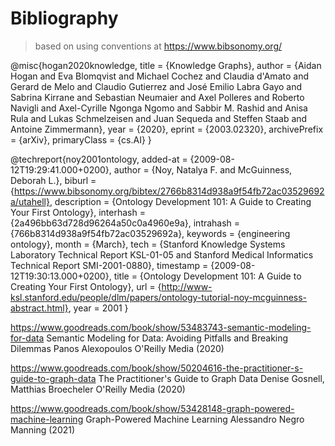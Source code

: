 # Bibliography

> based on using conventions at <https://www.bibsonomy.org/>

@misc{hogan2020knowledge,
  title = {Knowledge Graphs}, 
  author = {Aidan Hogan and Eva Blomqvist and Michael Cochez and Claudia d'Amato and Gerard de Melo and Claudio Gutierrez and José Emilio Labra Gayo and Sabrina Kirrane and Sebastian Neumaier and Axel Polleres and Roberto Navigli and Axel-Cyrille Ngonga Ngomo and Sabbir M. Rashid and Anisa Rula and Lukas Schmelzeisen and Juan Sequeda and Steffen Staab and Antoine Zimmermann},
  year = {2020},
  eprint = {2003.02320},
  archivePrefix = {arXiv},
  primaryClass = {cs.AI}
}


@techreport{noy2001ontology,
  added-at = {2009-08-12T19:29:41.000+0200},
  author = {Noy, Natalya F. and McGuinness, Deborah L.},
  biburl = {https://www.bibsonomy.org/bibtex/2766b8314d938a9f54fb72ac03529692a/utahell},
  description = {Ontology Development 101: A Guide to Creating Your First Ontology},
  interhash = {2a496bb63d728d96264a50c0a4960e9a},
  intrahash = {766b8314d938a9f54fb72ac03529692a},
  keywords = {engineering ontology},
  month = {March},
  tech = {Stanford Knowledge Systems Laboratory Technical Report KSL-01-05 and Stanford Medical Informatics Technical Report SMI-2001-0880},
  timestamp = {2009-08-12T19:30:13.000+0200},
  title = {Ontology Development 101: A Guide to Creating Your First Ontology},
  url = {http://www-ksl.stanford.edu/people/dlm/papers/ontology-tutorial-noy-mcguinness-abstract.html},
  year = 2001
}


https://www.goodreads.com/book/show/53483743-semantic-modeling-for-data
Semantic Modeling for Data: Avoiding Pitfalls and Breaking Dilemmas
Panos Alexopoulos
O'Reilly Media (2020)

https://www.goodreads.com/book/show/50204616-the-practitioner-s-guide-to-graph-data
The Practitioner's Guide to Graph Data
Denise Gosnell, Matthias Broecheler
O'Reilly Media (2020)

https://www.goodreads.com/book/show/53428148-graph-powered-machine-learning
Graph-Powered Machine Learning
Alessandro Negro
Manning (2021)

